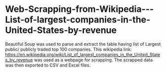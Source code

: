# Web-Scrapping-from-Wikipedia---List-of-largest-companies-in-the-United-States-by-revenue

Beautiful Soup was used to parse and extract the table having list of Largest public/ publicly traded top 100 companies. This wikipedia link: https://en.wikipedia.org/wiki/List_of_largest_companies_in_the_United_States_by_revenue was used as a webpage for scrapping. 
The scrapped data was then exported to CSV and Excel files. 
